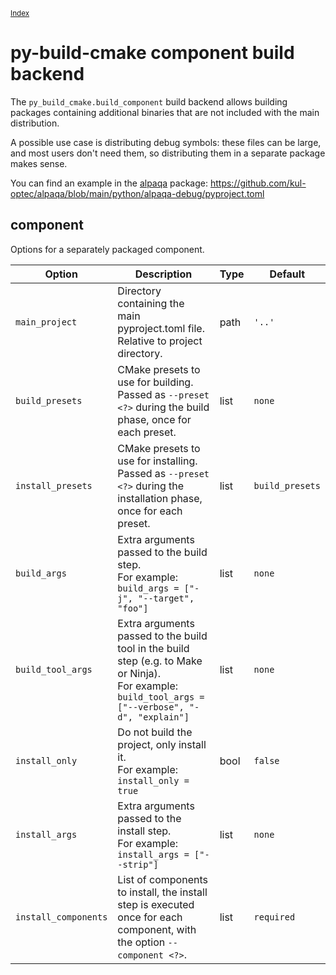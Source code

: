 <small>[Index](index.html)</small>

# py-build-cmake component build backend
The `py_build_cmake.build_component` build backend allows building packages containing additional binaries that are not included with the main distribution.

A possible use case is distributing debug symbols: these files can be large, and most users don't need them, so distributing them in a separate package makes sense.

You can find an example in the [alpaqa](https://pypi.org/project/alpaqa) package: <https://github.com/kul-optec/alpaqa/blob/main/python/alpaqa-debug/pyproject.toml>
## component
Options for a separately packaged component. 

| Option | Description | Type | Default |
|--------|-------------|------|---------|
| `main_project` | Directory containing the main pyproject.toml file.<br/>Relative to project directory. | path | `'..'` |
| `build_presets` | CMake presets to use for building. Passed as `--preset <?>` during the build phase, once for each preset. | list | `none` |
| `install_presets` | CMake presets to use for installing. Passed as `--preset <?>` during the installation phase, once for each preset. | list | `build_presets` |
| `build_args` | Extra arguments passed to the build step.<br/>For example: `build_args = ["-j", "--target", "foo"]` | list | `none` |
| `build_tool_args` | Extra arguments passed to the build tool in the build step (e.g. to Make or Ninja).<br/>For example: `build_tool_args = ["--verbose", "-d", "explain"]` | list | `none` |
| `install_only` | Do not build the project, only install it.<br/>For example: `install_only = true` | bool | `false` |
| `install_args` | Extra arguments passed to the install step.<br/>For example: `install_args = ["--strip"]` | list | `none` |
| `install_components` | List of components to install, the install step is executed once for each component, with the option `--component <?>`. | list | `required` |

